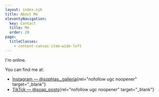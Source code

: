 ```yaml
---
layout: index.njk
title: About Me
eleventyNavigation:
  key: Contact
  title: Me
  order: 20
page:
  titleClasses:
    - content-canvas-item-wide-left
---
```


I'm online.

You can find me at:

- [Instagram — @sophias._galleria](https://www.instagram.com/sophias._galleria/){rel="nofollow ugc noopener" target="_blank"}
- [TikTok — @soap_posts](https://www.tiktok.com/@soap_posts){rel="nofollow ugc noopener" target="_blank"}
